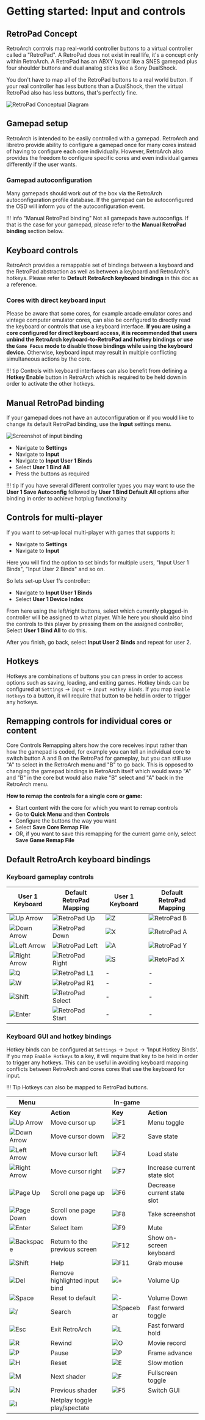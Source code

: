 # Getting started: Input and controls

## RetroPad Concept
RetroArch controls map real-world controller buttons to a virtual controller called a "RetroPad". A RetroPad does not exist in real life, it's a concept only within RetroArch. A RetroPad has an ABXY layout like a SNES gamepad plus four shoulder buttons and dual analog sticks like a Sony DualShock.

You don't have to map all of the RetroPad buttons to a real world button. If your real controller has less buttons than a DualShock, then the virtual RetroPad also has less buttons, that's perfectly fine.

![RetroPad Conceptual Diagram](/image/guides/retropad-conceptual-diagram.png)

## Gamepad setup
RetroArch is intended to be easily controlled with a gamepad. RetroArch and libretro provide ability to configure a gamepad once for many cores instead of having to configure each core individually. However, RetroArch also provides the freedom to configure specific cores and even individual games differently if the user wants.

### Gamepad autoconfiguration
Many gamepads should work out of the box via the RetroArch autoconfiguration profile database. If the gamepad can be autoconfigured the OSD will inform you of the autoconfiguration event.

!!! info "Manual RetroPad binding"
    Not all gamepads have autoconfigs. If that is the case for your gamepad, please refer to the **Manual RetroPad binding** section below.

## Keyboard controls
RetroArch provides a remappable set of bindings between a keyboard and the RetroPad abstraction as well as between a keyboard and RetroArch's hotkeys. Please refer to **Default RetroArch keyboard bindings** in this doc as a reference.

### Cores with direct keyboard input
Please be aware that some cores, for example arcade emulator cores and vintage computer emulator cores, can also be configured to directly read the keyboard or controls that use a keyboard interface. **If you are using a core configured for direct keyboard access, it is recommended that users unbind the RetroArch keyboard-to-RetroPad and hotkey bindings or use the `Game Focus` mode to disable those bindings while using the keyboard device.** Otherwise, keyboard input may result in multiple conflicting simultaneous actions by the core.

!!! tip
    Controls with keyboard interfaces can also benefit from defining a **Hotkey Enable** button in RetroArch which is required to be held down in order to activate the other hotkeys.
    
## Manual RetroPad binding

If your gamepad does not have an autoconfiguration or if you would like to change its default RetroPad binding, use the **Input** settings menu.

![Screenshot of input binding](/image/retroarch/xmb/autoconf.gif)

- Navigate to **Settings**
- Navigate to **Input**
- Navigate to **Input User 1 Binds**
- Select **User 1 Bind All**
- Press the buttons as required

!!! tip
    If you have several different controller types you may want to use the **User 1 Save Autoconfig** followed by **User 1 Bind Default All** options after binding in order to achieve hotplug functionality

## Controls for multi-player 

If you want to set-up local multi-player with games that supports it:

- Navigate to **Settings**
- Navigate to **Input**

Here you will find the option to set binds for multiple users, "Input User 1 Binds", "Input User 2 Binds" and so on.

So lets set-up User 1's controller:

- Navigate to **Input User 1 Binds**
- Select **User 1 Device Index**

From here using the left/right buttons, select which currently plugged-in controller will be assigned to what player. While here you should also bind the controls to this player by pressing them on the assigned controller, Select **User 1 Bind All** to do this.

After you finish, go back, select **Input User 2 Binds** and repeat for user 2.

## Hotkeys
Hotkeys are combinations of buttons you can press in order to access options such as saving, loading, and exiting games. Hotkey binds can be configured at `Settings` → `Input` → `Input Hotkey Binds`. If you map `Enable Hotkeys` to a button, it will require that button to be held in order to trigger any hotkeys.

## Remapping controls for individual cores or content
Core Controls Remapping alters how the core receives input rather than how the gamepad is coded, for example you can tell an individual core to switch button A and B on the RetroPad for gameplay, but you can still use "A" to select in the RetroArch menu and "B" to go back. This is opposed to changing the gamepad bindings in RetroArch itself which would swap "A" and "B" in the core but would also make "B" select and "A" back in the RetroArch menu.

**How to remap the controls for a single core or game:**

* Start content with the core for which you want to remap controls
* Go to **Quick Menu** and then **Controls**
* Configure the buttons the way you want
* Select **Save Core Remap File**
* OR, if you want to save this remapping for the current game only, select **Save Game Remap File**

## Default RetroArch keyboard bindings

### Keyboard gameplay controls

| User 1 Keyboard | Default RetroPad Mapping  | User 1 Keyboard | Default RetroPad Mapping |
|-----------------|---------------------------|-----------------|--------------------------|
| ![Up Arrow](/image/Button_Pack/Keyboard_Mouse/Dark/Keyboard_Black_Arrow_Up.png)    | ![RetroPad Up](../image/retropad/retro_dpad_up.png)       | ![Z](/image/Button_Pack/Keyboard_Mouse/Dark/Keyboard_Black_Z.png)   | ![RetroPad B](../image/retropad/retro_b.png)       |
| ![Down Arrow](/image/Button_Pack/Keyboard_Mouse/Dark/Keyboard_Black_Arrow_Down.png)  | ![RetroPad Down](../image/retropad/retro_dpad_down.png)     | ![X](/image/Button_Pack/Keyboard_Mouse/Dark/Keyboard_Black_X.png)   | ![RetroPad A](../image/retropad/retro_a.png)       |
| ![Left Arrow](/image/Button_Pack/Keyboard_Mouse/Dark/Keyboard_Black_Arrow_Left.png)  | ![RetroPad Left](../image/retropad/retro_dpad_left.png)     | ![A](/image/Button_Pack/Keyboard_Mouse/Dark/Keyboard_Black_A.png)   | ![RetroPad Y](../image/retropad/retro_y.png)       | 
| ![Right Arrow](/image/Button_Pack/Keyboard_Mouse/Dark/Keyboard_Black_Arrow_Right.png) | ![RetroPad Right](../image/retropad/retro_dpad_right.png)    | ![S](/image/Button_Pack/Keyboard_Mouse/Dark/Keyboard_Black_S.png)   | ![RetoPad X](../image/retropad/retro_x.png)       |
| ![Q](/image/Button_Pack/Keyboard_Mouse/Dark/Keyboard_Black_Q.png)     | ![RetroPad L1](../image/retropad/retro_l1.png)            | - | - |
| ![W](/image/Button_Pack/Keyboard_Mouse/Dark/Keyboard_Black_W.png)     | ![RetroPad R1](../image/retropad/retro_r1.png)            | - | - |
| ![Shift](/image/Button_Pack/Keyboard_Mouse/Dark/Keyboard_Black_Shift.png) | ![RetroPad Select](../image/retropad/retro_select.png)        | - | - |
| ![Enter](/image/Button_Pack/Keyboard_Mouse/Dark/Keyboard_Black_Enter.png) | ![RetroPad Start](../image/retropad/retro_start.png)         | - | - |


### Keyboard GUI and hotkey bindings

Hotkey binds can be configured at `Settings` → `Input` → 'Input Hotkey Binds'. If you map `Enable Hotkeys` to a key, it will require that key to be held in order to trigger any hotkeys. This can be useful in avoiding keyboard mapping conflicts between RetroArch and cores cores that use the keyboard for input.

!!! Tip
    Hotkeys can also be mapped to RetroPad buttons.

Menu                        ||In-game      ||
------------- | ------------ |------------- | ------------ 
**Key**       | **Action**   |**Key**       |**Action**
![Up Arrow](/image/Button_Pack/Keyboard_Mouse/Dark/Keyboard_Black_Arrow_Up.png)    | Move cursor up                  |![F1](/image/Button_Pack/Keyboard_Mouse/Dark/Keyboard_Black_F1.png)    | Menu toggle
![Down Arrow](/image/Button_Pack/Keyboard_Mouse/Dark/Keyboard_Black_Arrow_Down.png)  | Move cursor down                |![F2](/image/Button_Pack/Keyboard_Mouse/Dark/Keyboard_Black_F2.png)    | Save state
![Left Arrow](/image/Button_Pack/Keyboard_Mouse/Dark/Keyboard_Black_Arrow_Left.png)  | Move cursor left                |![F4](/image/Button_Pack/Keyboard_Mouse/Dark/Keyboard_Black_F4.png)    | Load state
![Right Arrow](/image/Button_Pack/Keyboard_Mouse/Dark/Keyboard_Black_Arrow_Right.png) | Move cursor right               |![F7](/image/Button_Pack/Keyboard_Mouse/Dark/Keyboard_Black_F7.png)    | Increase current state slot
![Page Up](/image/Button_Pack/Keyboard_Mouse/Dark/Keyboard_Black_Page_Up.png)     | Scroll one page up              |![F6](/image/Button_Pack/Keyboard_Mouse/Dark/Keyboard_Black_F6.png)    | Decrease current state slot
![Page Down](/image/Button_Pack/Keyboard_Mouse/Dark/Keyboard_Black_Page_Down.png)   | Scroll one page down            |![F8](/image/Button_Pack/Keyboard_Mouse/Dark/Keyboard_Black_F8.png)    | Take screenshot
![Enter](/image/Button_Pack/Keyboard_Mouse/Dark/Keyboard_Black_Enter.png)       | Select Item                       |![F9](/image/Button_Pack/Keyboard_Mouse/Dark/Keyboard_Black_F9.png)    | Mute
![Backspace](/image/Button_Pack/Keyboard_Mouse/Dark/Keyboard_Black_Backspace.png)   | Return to the previous screen  |![F12](/image/Button_Pack/Keyboard_Mouse/Dark/Keyboard_Black_F12.png)   | Show on-screen keyboard
![Shift](/image/Button_Pack/Keyboard_Mouse/Dark/Keyboard_Black_Shift.png)       | Help                            |![F11](/image/Button_Pack/Keyboard_Mouse/Dark/Keyboard_Black_F11.png)   | Grab mouse
![Del](/image/Button_Pack/Keyboard_Mouse/Dark/Keyboard_Black_Del.png)         | Remove highlighted input bind | ![+](/image/Button_Pack/Keyboard_Mouse/Dark/Keyboard_Black_Plus.png)  | Volume Up
![Space](/image/Button_Pack/Keyboard_Mouse/Dark/Keyboard_Black_Space.png)       | Reset to default | ![-](/image/Button_Pack/Keyboard_Mouse/Dark/Keyboard_Black_Minus.png) | Volume Down
![/](/image/Button_Pack/Keyboard_Mouse/Dark/Keyboard_Black_Slash.png)  | Search  | ![Spacebar](/image/Button_Pack/Keyboard_Mouse/Dark/Keyboard_Black_Space.png) | Fast forward toggle | 
![Esc](/image/Button_Pack/Keyboard_Mouse/Dark/Keyboard_Black_Esc.png)  | Exit RetroArch   | ![L](/image/Button_Pack/Keyboard_Mouse/Dark/Keyboard_Black_L.png) | Fast forward hold | 
![R](/image/Button_Pack/Keyboard_Mouse/Dark/Keyboard_Black_R.png) | Rewind | ![O](/image/Button_Pack/Keyboard_Mouse/Dark/Keyboard_Black_O.png) | Movie record |
![P](/image/Button_Pack/Keyboard_Mouse/Dark/Keyboard_Black_P.png) | Pause| ![P](/image/Button_Pack/Keyboard_Mouse/Dark/Keyboard_Black_K.png) | Frame advance |
![H](/image/Button_Pack/Keyboard_Mouse/Dark/Keyboard_Black_H.png)  | Reset | ![E](/image/Button_Pack/Keyboard_Mouse/Dark/Keyboard_Black_E.png)     | Slow motion |
![M](/image/Button_Pack/Keyboard_Mouse/Dark/Keyboard_Black_M.png)  | Next shader| ![F](/image/Button_Pack/Keyboard_Mouse/Dark/Keyboard_Black_F.png) | Fullscreen toggle | 
![N](/image/Button_Pack/Keyboard_Mouse/Dark/Keyboard_Black_N.png)     | Previous shader | ![F5](/image/Button_Pack/Keyboard_Mouse/Dark/Keyboard_Black_F5.png)| Switch GUI |
![I](/image/Button_Pack/Keyboard_Mouse/Dark/Keyboard_Black_I.png)     | Netplay toggle play/spectate |  | |

